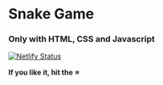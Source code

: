 # Snake Game

### Only with HTML, CSS and Javascript

[![Netlify Status](https://api.netlify.com/api/v1/badges/e36f17b5-1052-47bb-a8bc-7c0e7628c59b/deploy-status)](https://app.netlify.com/sites/snake-game-2-0/deploys)


**If  you like it, hit the :star:**
